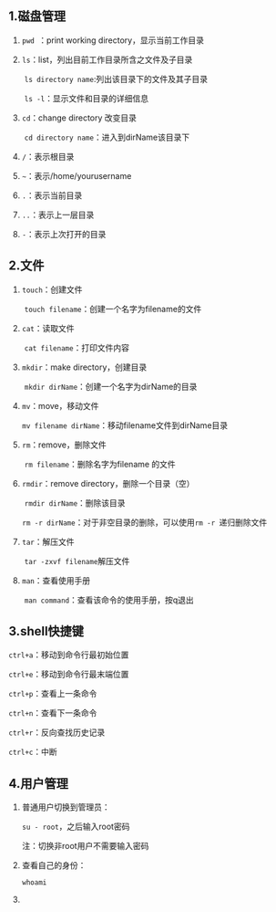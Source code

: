 ## 1.磁盘管理

1. `pwd `：print working directory，显示当前工作目录

2. `ls`：list，列出目前工作目录所含之文件及子目录

   ​	`ls directory name`:列出该目录下的文件及其子目录

   ​	`ls -l`：显示文件和目录的详细信息

3. `cd`：change directory 改变目录

   ​	`cd directory name`：进入到dirName该目录下

4. `/`：表示根目录

5. `~`：表示/home/yourusername

6. `.`：表示当前目录

7. `..`：表示上一层目录

8. `-`：表示上次打开的目录

## 2.文件

1. `touch`：创建文件

   ​	`touch filename`：创建一个名字为filename的文件

2. `cat`：读取文件

   ​	`cat filename`：打印文件内容

3. `mkdir`：make directory，创建目录

   ​	`mkdir dirName`：创建一个名字为dirName的目录

4. `mv`：move，移动文件

   ​	`mv filename dirName`：移动filename文件到dirName目录

5. `rm`：remove，删除文件

   ​	`rm filename`：删除名字为filename 的文件

6. `rmdir`：remove directory，删除一个目录（空）

   ​	`rmdir dirName`：删除该目录

   ​	`rm -r dirName`：对于非空目录的删除，可以使用`rm -r `递归删除文件

7. `tar`：解压文件

   ​	`tar -zxvf filename`解压文件

8. `man`：查看使用手册

   ​	`man command`：查看该命令的使用手册，按q退出

## 3.shell快捷键

`ctrl+a`：移动到命令行最初始位置

`ctrl+e`：移动到命令行最末端位置

`ctrl+p`：查看上一条命令

`ctrl+n`：查看下一条命令

`ctrl+r`：反向查找历史记录

`ctrl+c`：中断

## 4.用户管理

1. 普通用户切换到管理员：

      `su - root`，之后输入root密码

   注：切换非root用户不需要输入密码

2. 查看自己的身份：

     `whoami`

3. 


